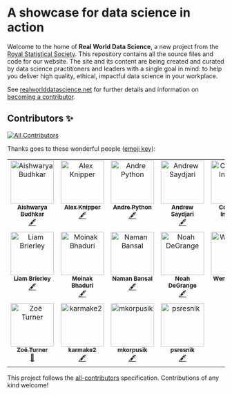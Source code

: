 # A showcase for data science in action
Welcome to the home of **Real World Data Science**, a new project from the [Royal Statistical Society](https://rss.org.uk/). This repository contains all the source files and code for our website. The site and its content are being created and curated by data science practitioners and leaders with a single goal in mind: to help you deliver high quality, ethical, impactful data science in your workplace.

See [realworlddatascience.net](https://realworlddatascience.net/) for further details and information on [becoming a contributor](https://realworlddatascience.net/contributor-docs/call-for-contributions.html).

## Contributors ✨
<!-- ALL-CONTRIBUTORS-BADGE:START - Do not remove or modify this section -->
[![All Contributors](https://img.shields.io/badge/all_contributors-18-orange.svg)](#contributors)
<!-- ALL-CONTRIBUTORS-BADGE:END -->

Thanks goes to these wonderful people ([emoji key](https://allcontributors.org/docs/en/emoji-key)):

<!-- ALL-CONTRIBUTORS-LIST:START - Do not remove or modify this section -->
<!-- prettier-ignore-start -->
<!-- markdownlint-disable -->
<table>
  <tbody>
    <tr>
      <td align="center" valign="top" width="14.28%"><a href="https://github.com/asbudhkar"><img src="https://avatars.githubusercontent.com/u/46059569?v=4?s=100" width="100px;" alt="Aishwarya Budhkar"/><br /><sub><b>Aishwarya Budhkar</b></sub></a><br /><a href="#content-Asbudhkar" title="Content">🖋</a></td>
      <td align="center" valign="top" width="14.28%"><a href="http://alex.knipper.ml"><img src="https://avatars.githubusercontent.com/u/40414681?v=4?s=100" width="100px;" alt="Alex Knipper"/><br /><sub><b>Alex Knipper</b></sub></a><br /><a href="#content-alexknipper" title="Content">🖋</a></td>
      <td align="center" valign="top" width="14.28%"><a href="https://github.com/andrepython"><img src="https://avatars.githubusercontent.com/u/15249611?v=4?s=100" width="100px;" alt="Andre Python"/><br /><sub><b>Andre Python</b></sub></a><br /><a href="#content-andrepython" title="Content">🖋</a></td>
      <td align="center" valign="top" width="14.28%"><a href="https://andrew-saydjari.github.io/"><img src="https://avatars.githubusercontent.com/u/40186037?v=4?s=100" width="100px;" alt="Andrew Saydjari"/><br /><sub><b>Andrew Saydjari</b></sub></a><br /><a href="#content-andrew-saydjari" title="Content">🖋</a></td>
      <td align="center" valign="top" width="14.28%"><a href="http://coleridgeinitiative.org"><img src="https://avatars.githubusercontent.com/u/37301016?v=4?s=100" width="100px;" alt="Coleridge Initiative"/><br /><sub><b>Coleridge Initiative</b></sub></a><br /><a href="#content-Coleridge-Initiative" title="Content">🖋</a></td>
      <td align="center" valign="top" width="14.28%"><a href="https://github.com/dsvanidze"><img src="https://avatars.githubusercontent.com/u/14854973?v=4?s=100" width="100px;" alt="Davit Svanidze"/><br /><sub><b>Davit Svanidze</b></sub></a><br /><a href="#content-dsvanidze" title="Content">🖋</a></td>
      <td align="center" valign="top" width="14.28%"><a href="http://jauerbach.github.io"><img src="https://avatars.githubusercontent.com/u/4665257?v=4?s=100" width="100px;" alt="Jonathan Auerbach"/><br /><sub><b>Jonathan Auerbach</b></sub></a><br /><a href="#content-jauerbach" title="Content">🖋</a></td>
    </tr>
    <tr>
      <td align="center" valign="top" width="14.28%"><a href="http://liambrierley.wordpress.com"><img src="https://avatars.githubusercontent.com/u/20865046?v=4?s=100" width="100px;" alt="Liam Brierley"/><br /><sub><b>Liam Brierley</b></sub></a><br /><a href="#content-lbrierley" title="Content">🖋</a></td>
      <td align="center" valign="top" width="14.28%"><a href="https://faculty.bentley.edu/profile/mbhaduri"><img src="https://avatars.githubusercontent.com/u/96668735?v=4?s=100" width="100px;" alt="Moinak Bhaduri"/><br /><sub><b>Moinak Bhaduri</b></sub></a><br /><a href="#content-moinakbhaduri" title="Content">🖋</a></td>
      <td align="center" valign="top" width="14.28%"><a href="https://bnaman50.github.io/"><img src="https://avatars.githubusercontent.com/u/5251592?v=4?s=100" width="100px;" alt="Naman Bansal"/><br /><sub><b>Naman Bansal</b></sub></a><br /><a href="#content-bnaman50" title="Content">🖋</a></td>
      <td align="center" valign="top" width="14.28%"><a href="https://github.com/enndubbs"><img src="https://avatars.githubusercontent.com/u/76266181?v=4?s=100" width="100px;" alt="Noah DeGrange"/><br /><sub><b>Noah DeGrange</b></sub></a><br /><a href="#content-enndubbs" title="Content">🖋</a></td>
      <td align="center" valign="top" width="14.28%"><a href="https://github.com/WenyingEcon"><img src="https://avatars.githubusercontent.com/u/136834848?v=4?s=100" width="100px;" alt="WenyingEcon"/><br /><sub><b>WenyingEcon</b></sub></a><br /><a href="#content-WenyingEcon" title="Content">🖋</a></td>
      <td align="center" valign="top" width="14.28%"><a href="https://github.com/YANGWU001"><img src="https://avatars.githubusercontent.com/u/94724796?v=4?s=100" width="100px;" alt="Yang"/><br /><sub><b>Yang</b></sub></a><br /><a href="#content-YANGWU001" title="Content">🖋</a></td>
      <td align="center" valign="top" width="14.28%"><a href="https://github.com/JasonZhangzy1757"><img src="https://avatars.githubusercontent.com/u/56742253?v=4?s=100" width="100px;" alt="Zheyuan (Jason) Zhang"/><br /><sub><b>Zheyuan (Jason) Zhang</b></sub></a><br /><a href="#content-JasonZhangzy1757" title="Content">🖋</a> <a href="https://github.com/realworlddatascience/realworlddatascience.github.io/pulls?q=is%3Apr+reviewed-by%3AJasonZhangzy1757" title="Reviewed Pull Requests">👀</a></td>
    </tr>
    <tr>
      <td align="center" valign="top" width="14.28%"><a href="https://philosopher-analyst.netlify.app/"><img src="https://avatars.githubusercontent.com/u/39963221?v=4?s=100" width="100px;" alt="Zoë Turner"/><br /><sub><b>Zoë Turner</b></sub></a><br /><a href="https://github.com/realworlddatascience/realworlddatascience.github.io/issues?q=author%3ALextuga007" title="Bug reports">🐛</a></td>
      <td align="center" valign="top" width="14.28%"><a href="https://github.com/karmake2"><img src="https://avatars.githubusercontent.com/u/32687596?v=4?s=100" width="100px;" alt="karmake2"/><br /><sub><b>karmake2</b></sub></a><br /><a href="#content-karmake2" title="Content">🖋</a></td>
      <td align="center" valign="top" width="14.28%"><a href="https://github.com/mkorpusik"><img src="https://avatars.githubusercontent.com/u/432933?v=4?s=100" width="100px;" alt="mkorpusik"/><br /><sub><b>mkorpusik</b></sub></a><br /><a href="#content-mkorpusik" title="Content">🖋</a></td>
      <td align="center" valign="top" width="14.28%"><a href="https://github.com/psresnik"><img src="https://avatars.githubusercontent.com/u/1170866?v=4?s=100" width="100px;" alt="psresnik"/><br /><sub><b>psresnik</b></sub></a><br /><a href="#content-psresnik" title="Content">🖋</a></td>
    </tr>
  </tbody>
</table>

<!-- markdownlint-restore -->
<!-- prettier-ignore-end -->

<!-- ALL-CONTRIBUTORS-LIST:END -->

This project follows the [all-contributors](https://github.com/all-contributors/all-contributors) specification. Contributions of any kind welcome!
